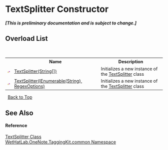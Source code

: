 # TextSplitter Constructor 
 _**\[This is preliminary documentation and is subject to change.\]**_


## Overload List
&nbsp;<table><tr><th></th><th>Name</th><th>Description</th></tr><tr><td>![Protected method](media/protmethod.gif "Protected method")</td><td><a href="c48081cd-b078-4aab-e2e8-f595fcc3dd21">TextSplitter(String[])</a></td><td>
Initializes a new instance of the <a href="5c86e52d-3022-b69b-22dd-5f5b010b0710">TextSplitter</a> class</td></tr><tr><td>![Protected method](media/protmethod.gif "Protected method")</td><td><a href="59f0369b-e52f-4340-c1c9-01a2a2838f7a">TextSplitter(IEnumerable(String), RegexOptions)</a></td><td>
Initializes a new instance of the <a href="5c86e52d-3022-b69b-22dd-5f5b010b0710">TextSplitter</a> class</td></tr></table>&nbsp;
<a href="#textsplitter-constructor">Back to Top</a>

## See Also


#### Reference
<a href="5c86e52d-3022-b69b-22dd-5f5b010b0710">TextSplitter Class</a><br /><a href="bcdbab9c-63d1-48a4-6937-af53fb8d9a55">WetHatLab.OneNote.TaggingKit.common Namespace</a><br />